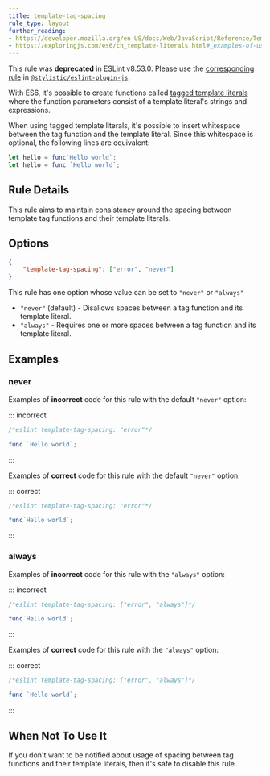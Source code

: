 ```yaml
---
title: template-tag-spacing
rule_type: layout
further_reading:
- https://developer.mozilla.org/en-US/docs/Web/JavaScript/Reference/Template_literals#Tagged_template_literals
- https://exploringjs.com/es6/ch_template-literals.html#_examples-of-using-tagged-template-literals
---
```


This rule was **deprecated** in ESLint v8.53.0. Please use the [corresponding rule](https://eslint.style/rules/js/template-tag-spacing) in [`@stylistic/eslint-plugin-js`](https://eslint.style/packages/js).
<!-- markdownlint-disable-next-line MD051 -->
With ES6, it's possible to create functions called [tagged template literals](#further-reading) where the function parameters consist of a template literal's strings and expressions.

When using tagged template literals, it's possible to insert whitespace between the tag function and the template literal. Since this whitespace is optional, the following lines are equivalent:

```js
let hello = func`Hello world`;
let hello = func `Hello world`;
```

## Rule Details

This rule aims to maintain consistency around the spacing between template tag functions and their template literals.

## Options

```json
{
    "template-tag-spacing": ["error", "never"]
}
```

This rule has one option whose value can be set to `"never"` or `"always"`

* `"never"` (default) - Disallows spaces between a tag function and its template literal.
* `"always"` - Requires one or more spaces between a tag function and its template literal.

## Examples

### never

Examples of **incorrect** code for this rule with the default `"never"` option:

::: incorrect

```js
/*eslint template-tag-spacing: "error"*/

func `Hello world`;
```

:::

Examples of **correct** code for this rule with the default `"never"` option:

::: correct

```js
/*eslint template-tag-spacing: "error"*/

func`Hello world`;
```

:::

### always

Examples of **incorrect** code for this rule with the `"always"` option:

::: incorrect

```js
/*eslint template-tag-spacing: ["error", "always"]*/

func`Hello world`;
```

:::

Examples of **correct** code for this rule with the `"always"` option:

::: correct

```js
/*eslint template-tag-spacing: ["error", "always"]*/

func `Hello world`;
```

:::

## When Not To Use It

If you don't want to be notified about usage of spacing between tag functions and their template literals, then it's safe to disable this rule.
